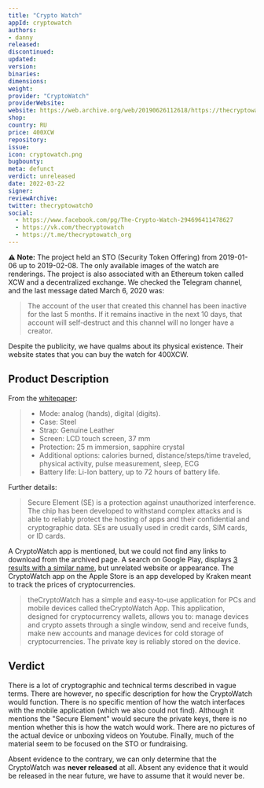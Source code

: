 ```yaml
---
title: "Crypto Watch"
appId: cryptowatch
authors:
- danny
released: 
discontinued: 
updated: 
version: 
binaries: 
dimensions: 
weight: 
provider: "CryptoWatch"
providerWebsite: 
website: https://web.archive.org/web/20190626112618/https://thecryptowatch.org/en/
shop: 
country: RU
price: 400XCW
repository: 
issue: 
icon: cryptowatch.png
bugbounty: 
meta: defunct
verdict: unreleased
date: 2022-03-22
signer: 
reviewArchive: 
twitter: thecryptowatchO
social: 
  - https://www.facebook.com/pg/The-Crypto-Watch-294696411478627
  - https://vk.com/thecryptowatch
  - https://t.me/thecryptowatch_org 
---
```


**⚠️ Note:** The project held an STO (Security Token Offering) from 2019-01-06 up to 2019-02-08. The only available images of the watch are renderings. The project is also associated with an Ethereum token called XCW and a decentralized exchange. We checked the Telegram channel, and the last message dated March 6, 2020 was: 

> The account of the user that created this channel has been inactive for the last 5 months. If it remains inactive in the next 10 days, that account will self-destruct and this channel will no longer have a creator.

Despite the publicity, we have qualms about its physical existence. Their website states that you can buy the watch for 400XCW.

## Product Description

From the [whitepaper](https://web.archive.org/web/20190712101739/https://thecryptowatch.org/en/white-paper/):

> - Mode: analog (hands), digital (digits).
> - Case: Steel
> - Strap: Genuine Leather
> - Screen: LCD touch screen, 37 mm
> - Protection: 25 m immersion, sapphire crystal
> - Additional options: calories burned, distance/steps/time traveled, physical activity, pulse measurement, sleep, ECG
> - Battery life: Li-Ion battery, up to 72 hours of battery life.

Further details: 

> Secure Element (SE) is a protection against unauthorized interference. The chip has been developed to withstand complex attacks and is able to reliably protect the hosting of apps and their confidential and cryptographic data. SEs are usually used in credit cards, SIM cards, or ID cards.

A CryptoWatch app is mentioned, but we could not find any links to download from the archived page. A search on Google Play, displays [3 results with a similar name](https://play.google.com/store/search?q=thecryptowatch&c=apps&hl=en&gl=US), but unrelated website or appearance. The CryptoWatch app on the Apple Store is an app developed by Kraken meant to track the prices of cryptocurrencies.

> theCryptoWatch has a simple and easy-to-use application for PCs and mobile devices called theCryptoWatch App.
This application, designed for cryptocurrency wallets, allows you to: manage devices and crypto assets through a single window, send and receive funds, make new accounts and manage devices for cold storage of cryptocurrencies. The private key is reliably stored on the device.

## Verdict 

There is a lot of cryptographic and technical terms described in vague terms. There are however, no specific description for how the CryptoWatch would function. There is no specific mention of how the watch interfaces with the mobile application (which we also could not find). Although it mentions the "Secure Element" would secure the private keys, there is no mention whether this is how the watch would work. There are no pictures of the actual device or unboxing videos on Youtube. Finally, much of the material seem to be focused on the STO or fundraising. 

Absent evidence to the contrary, we can only determine that the CryptoWatch was **never released** at all. Absent any evidence that it would be released in the near future, we have to assume that it would never be.
